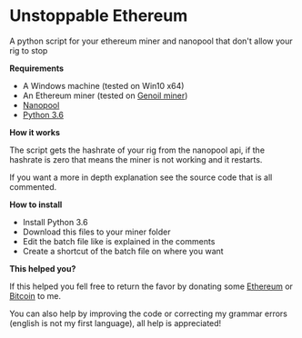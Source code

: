# Unstoppable Ethereum
A python script for your ethereum miner and nanopool that don't allow your rig to stop

<b>Requirements</b>

<ul>
<li>A Windows machine (tested on Win10 x64)</li>
<li>An Ethereum miner (tested on <a href="https://github.com/Genoil/cpp-ethereum">Genoil miner</a>)</li>
<li><a href="https://eth.nanopool.org/">Nanopool</a></li>
<li><a href="https://www.python.org/downloads/release/python-362/">Python 3.6</a></li>
</ul>

<b>How it works</b>

The script gets the hashrate of your rig from the nanopool api, if the hashrate is zero that means the miner is not working and it restarts.

If you want a more in depth explanation see the source code that is all commented.

<b>How to install</b>


<ul>
<li>Install Python 3.6</li>
<li>Download this files to your miner folder</li>
<li>Edit the batch file like is explained in the comments</li>
<li>Create a shortcut of the batch file on where you want</li>
</ul>

<b>This helped you?</b>

If this helped you fell free to return the favor by donating some <a href="https://eth.nanopool.org/account/0xc5c5A034db718cE4Abb6971c860D10AeD74833aC">Ethereum</a> or <a href="https://etherscan.io/address/0xc5c5a034db718ce4abb6971c860d10aed74833ac">Bitcoin</a> to me.

You can also help by improving the code or correcting my grammar errors (english is not my first language), all help is appreciated!
